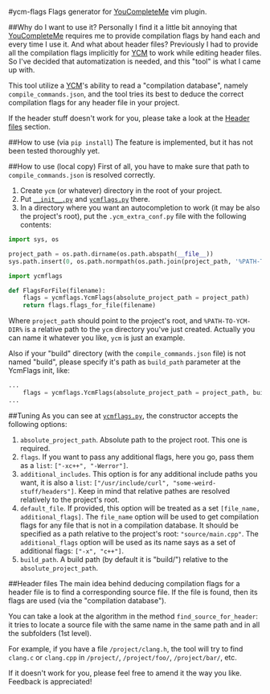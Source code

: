 #ycm-flags
Flags generator for [YouCompleteMe][YCM] vim plugin.

##Why do I want to use it?
Personally I find it a little bit annoying that [YouCompleteMe][YCM] requires me to provide compilation flags by hand
each and every time I use it. And what about header files?
Previously I had to provide all the compilation flags implicitly for [YCM][YCM] to work while editing header files.
So I've decided that automatization is needed, and this "tool" is what I came up with.

This tool utilize a [YCM][YCM]'s ability to read a "compilation database", namely `compile_commands.json`,
and the tool tries its best to deduce the correct compilation flags for any header file in your project.

If the header stuff doesn't work for you, please take a look at the [Header files](#header-files) section.


##How to use (via `pip install`)
The feature is implemented, but it has not been tested thoroughly yet.

##How to use (local copy)
First of all, you have to make sure that path to `compile_commands.json` is resolved correctly.

1. Create `ycm` (or whatever) directory in the root of your project.
1. Put [`__init__.py`](__init__.py) and [`ycmflags.py`](ycmflags.py) there.
1. In a directory where you want an autocompletion to work (it may be also the project's root),
put the `.ycm_extra_conf.py` file with the following contents:

```python
import sys, os

project_path = os.path.dirname(os.path.abspath(__file__))
sys.path.insert(0, os.path.normpath(os.path.join(project_path, '%PATH-TO-YCM-DIR%')))

import ycmflags

def FlagsForFile(filename):
    flags = ycmflags.YcmFlags(absolute_project_path = project_path)
    return flags.flags_for_file(filename)

```
Where `project_path` should point to the project's root, and `%PATH-TO-YCM-DIR%` is a relative path to
the `ycm` directory you've just created. Actually you can name it whatever you like, `ycm` is just
an example.

Also if your "build" directory (with the `compile_commands.json` file) is not named "build", please
specify it's path as `build_path` parameter at the YcmFlags init, like:

```python
...
    flags = ycmflags.YcmFlags(absolute_project_path = project_path, build_path = 'build/x64/')
...
```

##Tuning
As you can see at [`ycmflags.py`](ycmflags.py), the constructor accepts the following options:

1. `absolute_project_path`. Absolute path to the project root. This one is required.
1. `flags`. If you want to pass any additional flags, here you go, pass them as a `list`: `["-xc++", "-Werror"]`.
1. `additional_includes`. This option is for any additional include paths you want,
it is also a `list`: `["/usr/include/curl", "some-weird-stuff/headers"]`. Keep in mind that relative pathes are
resolved relatively to the project's root.
1. `default_file`. If provided, this option will be treated as a set `[file_name, additional_flags]`.
The `file_name` option will be used to get compilation flags for any file that is not in a compilation database.
It should be specified as a path relative to the project's root: `"source/main.cpp"`.
The `additional_flags` option will be used as its name says as a set of additional flags: `["-x", "c++"]`.
1. `build_path`. A build path (by default it is "build/") relative to the `absolute_project_path`.

##Header files
The main idea behind deducing compilation flags for a header file is to find a corresponding source file.
If the file is found, then its flags are used (via the "compilation database").

You can take a look at the algorithm in the method `find_source_for_header`:
it tries to locate a source file with the same name in the same path and in all the subfolders (1st level).

For example, if you have a file `/project/clang.h`, the tool will try to find `clang.c` or `clang.cpp` in
`/project/`, `/project/foo/`, `/project/bar/`, etc.

If it doesn't work for you, please feel free to amend it the way you like. Feedback is appreciated!

[YCM]: https://github.com/Valloric/YouCompleteMe
